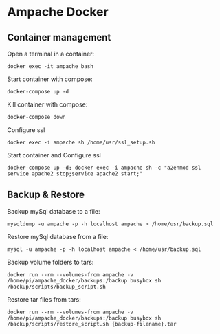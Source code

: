 # Ampache Docker


## Container management

Open a terminal in a container: 
```
docker exec -it ampache bash
```

Start container with compose: 
```
docker-compose up -d
```

Kill container with compose: 
```
docker-compose down
```

Configure ssl
```
docker exec -i ampache sh /home/usr/ssl_setup.sh
```

Start container and Configure ssl
```
docker-compose up -d; docker exec -i ampache sh -c "a2enmod ssl service apache2 stop;service apache2 start;"
```


## Backup & Restore

Backup mySql database to a file:
```
mysqldump -u ampache -p -h localhost ampache > /home/usr/backup.sql
```

Restore mySql database from a file:
```
mysql -u ampache -p -h localhost ampache < /home/usr/backup.sql
```


Backup volume folders to tars: 
```
docker run --rm --volumes-from ampache -v /home/pi/ampache_docker/backups:/backup busybox sh /backup/scripts/backup_script.sh
```


Restore tar files from tars: 
```
docker run --rm --volumes-from ampache -v /home/pi/ampache_docker/backups:/backup busybox sh /backup/scripts/restore_script.sh {backup-filename}.tar
```
